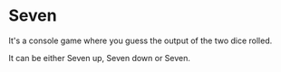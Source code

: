 # Seven

It's a console game where you guess the output of the two dice rolled.

It can be either Seven up, Seven down or Seven.

